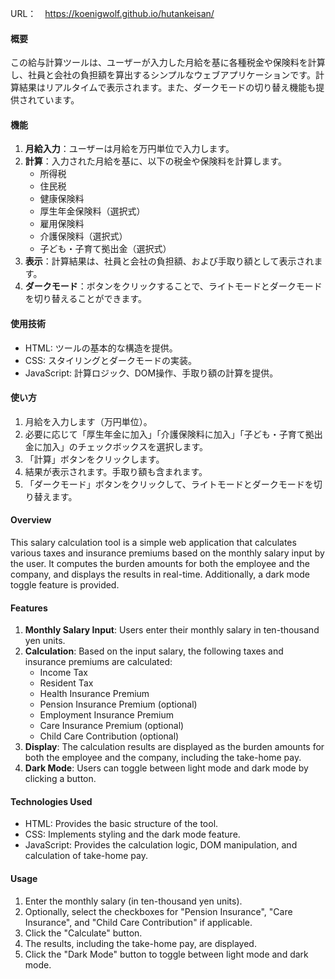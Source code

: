 URL：　https://koenigwolf.github.io/hutankeisan/

#### 概要
この給与計算ツールは、ユーザーが入力した月給を基に各種税金や保険料を計算し、社員と会社の負担額を算出するシンプルなウェブアプリケーションです。計算結果はリアルタイムで表示されます。また、ダークモードの切り替え機能も提供されています。

#### 機能
1. **月給入力**：ユーザーは月給を万円単位で入力します。
2. **計算**：入力された月給を基に、以下の税金や保険料を計算します。
   - 所得税
   - 住民税
   - 健康保険料
   - 厚生年金保険料（選択式）
   - 雇用保険料
   - 介護保険料（選択式）
   - 子ども・子育て拠出金（選択式）
3. **表示**：計算結果は、社員と会社の負担額、および手取り額として表示されます。
4. **ダークモード**：ボタンをクリックすることで、ライトモードとダークモードを切り替えることができます。

#### 使用技術
- HTML: ツールの基本的な構造を提供。
- CSS: スタイリングとダークモードの実装。
- JavaScript: 計算ロジック、DOM操作、手取り額の計算を提供。

#### 使い方
1. 月給を入力します（万円単位）。
2. 必要に応じて「厚生年金に加入」「介護保険料に加入」「子ども・子育て拠出金に加入」のチェックボックスを選択します。
3. 「計算」ボタンをクリックします。
4. 結果が表示されます。手取り額も含まれます。
5. 「ダークモード」ボタンをクリックして、ライトモードとダークモードを切り替えます。

#### Overview
This salary calculation tool is a simple web application that calculates various taxes and insurance premiums based on the monthly salary input by the user. It computes the burden amounts for both the employee and the company, and displays the results in real-time. Additionally, a dark mode toggle feature is provided.

#### Features
1. **Monthly Salary Input**: Users enter their monthly salary in ten-thousand yen units.
2. **Calculation**: Based on the input salary, the following taxes and insurance premiums are calculated:
   - Income Tax
   - Resident Tax
   - Health Insurance Premium
   - Pension Insurance Premium (optional)
   - Employment Insurance Premium
   - Care Insurance Premium (optional)
   - Child Care Contribution (optional)
3. **Display**: The calculation results are displayed as the burden amounts for both the employee and the company, including the take-home pay.
4. **Dark Mode**: Users can toggle between light mode and dark mode by clicking a button.

#### Technologies Used
- HTML: Provides the basic structure of the tool.
- CSS: Implements styling and the dark mode feature.
- JavaScript: Provides the calculation logic, DOM manipulation, and calculation of take-home pay.

#### Usage
1. Enter the monthly salary (in ten-thousand yen units).
2. Optionally, select the checkboxes for "Pension Insurance", "Care Insurance", and "Child Care Contribution" if applicable.
3. Click the "Calculate" button.
4. The results, including the take-home pay, are displayed.
5. Click the "Dark Mode" button to toggle between light mode and dark mode.
